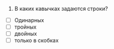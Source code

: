 1. В каких кавычках задаются строки?
- [ ]	Одинарных
- [ ]	тройных 
- [ ]	двойных
- [ ]	только в скобках
